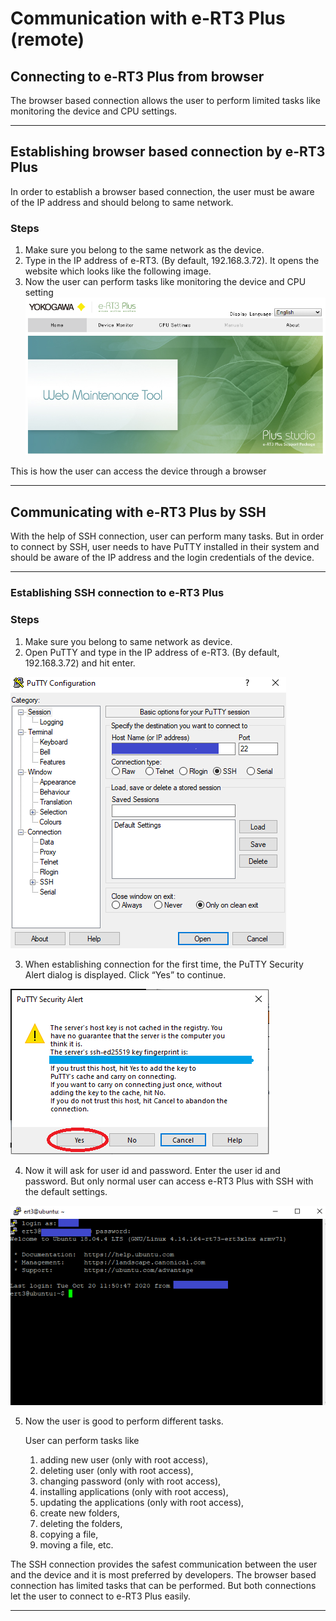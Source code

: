 # Communication with e-RT3 Plus (remote)

## Connecting to e-RT3 Plus from browser
The browser based connection allows the user to perform limited tasks like monitoring the device and CPU settings.

---

## Establishing browser based connection by e-RT3 Plus

In order to establish a browser based connection, the user must be aware of the IP address and should belong to same network.

### Steps
1. Make sure you belong to the same network as the device.
2. Type in the IP address of e-RT3. (By default, 192.168.3.72). It opens the website which looks like the following image.
3. Now the user can perform tasks like monitoring the device and CPU setting![alt text](assets/Home_new.PNG)

This is how the user can access the device through a browser

---

## Communicating  with e-RT3 Plus by SSH
With the help of SSH connection, user can perform many tasks. But in order to connect by SSH, user needs to have PuTTY installed in their system and should be aware of the IP address and the login credentials of the device.

---

### Establishing SSH connection to e-RT3 Plus
### Steps

1. Make sure you belong to same network as device.
2. Open PuTTY and type in the IP address of e-RT3. (By default, 192.168.3.72) and hit enter.

![alt text](assets/ip_new.PNG)

3. When establishing connection for the first time, the PuTTY Security Alert dialog is displayed. Click “Yes” to continue.

![alt text](assets/security.PNG)

4. Now it will ask for user id and password. Enter the user id and password. But only normal user can access e-RT3 Plus with SSH with the default settings.

![alt text](assets/login_new.PNG)

5. Now the user is good to perform different tasks.

   User can perform tasks like 
   1. adding new user (only with root access),
   2. deleting user (only with root access),
   3. changing password (only with root access),
   4. installing applications (only with root access),
   5. updating the applications (only with root access),
   6. create new folders,
   7. deleting the folders,
   8. copying a file,
   9. moving a file, etc. 

The SSH connection provides the safest communication between the user and the device and it is most preferred by developers. The browser based connection has limited tasks that can be performed. But both connections let the user to connect to e-RT3 Plus easily.

---
